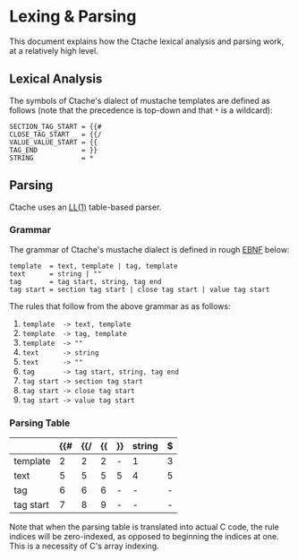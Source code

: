 <!--
This Source Code Form is subject to the terms of the Mozilla Public
License, v. 2.0. If a copy of the MPL was not distributed with this
file, You can obtain one at http://mozilla.org/MPL/2.0/.
-->

# Lexing & Parsing

This document explains how the Ctache lexical analysis and parsing work, at a
relatively high level.

## Lexical Analysis

The symbols of Ctache's dialect of mustache templates are defined as follows
(note that the precedence is top-down and that `*` is a wildcard):

```
SECTION_TAG_START = {{#
CLOSE_TAG_START   = {{/
VALUE_VALUE_START = {{
TAG_END           = }}
STRING            = *
```

## Parsing

Ctache uses an [LL(1)](https://en.wikipedia.org/wiki/LL_parser) table-based
parser.

### Grammar

The grammar of Ctache's mustache dialect is defined in rough
[EBNF](https://en.wikipedia.org/wiki/Extended_Backus%E2%80%93Naur_Form) below:

```
template  = text, template | tag, template
text      = string | ""
tag       = tag start, string, tag end
tag start = section tag start | close tag start | value tag start
```

The rules that follow from the above grammar as as follows:

1. `template  -> text, template`
2. `template  -> tag, template`
3. `template  -> ""`
4. `text      -> string`
5. `text      -> ""`
6. `tag       -> tag start, string, tag end`
7. `tag start -> section tag start`
8. `tag start -> close tag start`
9. `tag start -> value tag start`

### Parsing Table

|           | {{# | {{/ | {{ | }} | string | $ |
|-----------|-----|-----|----|----|--------|---|
| template  |  2  |  2  |  2 |  - |    1   | 3 |
| text      |  5  |  5  |  5 |  5 |    4   | 5 |
| tag       |  6  |  6  |  6 |  - |    -   | - |
| tag start |  7  |  8  |  9 |  - |    -   | - |

Note that when the parsing table is translated into actual C code, the rule
indices will be zero-indexed, as opposed to beginning the indices at one. This
is a necessity of C's array indexing.

